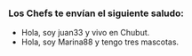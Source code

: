 ### Los Chefs te envían el siguiente saludo:

* Hola, soy juan33 y vivo en Chubut.
* Hola, soy Marina88 y tengo tres mascotas.
